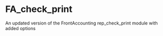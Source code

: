 # FA_check_print
An updated version of the FrontAccounting rep_check_print module with added options
